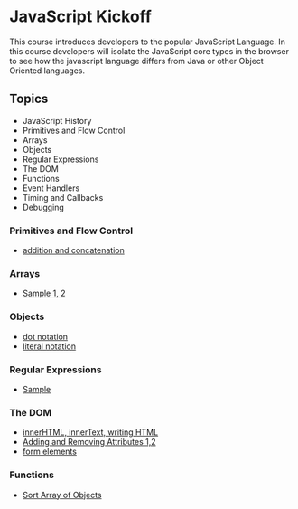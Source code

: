 JavaScript Kickoff
=============================
This course introduces developers to the popular JavaScript Language.  In this course developers will isolate the 
JavaScript core types in the browser to see how the javascript language differs from Java or other Object Oriented 
languages.

Topics
------
* JavaScript History
* Primitives and Flow Control
* Arrays
* Objects
* Regular Expressions
* The DOM
* Functions
* Event Handlers
* Timing and Callbacks
* Debugging


### Primitives and Flow Control

* [addition and concatenation](http://jsbin.com/etujus/2/edit?js,output)

### Arrays

* [Sample 1, 2](http://jsbin.com/apazef/1/edit?js,output)


### Objects

* [dot notation](http://jsbin.com/apazef/3/edit?js,output)
* [literal notation](http://jsbin.com/apazef/4/edit?js,output)

### Regular Expressions

* [Sample](http://jsbin.com/miqu/1/edit?js,output)

### The DOM

* [innerHTML, innerText, writing HTML](http://jsbin.com/etujus/3/edit?js,output)
* [Adding and Removing Attributes 1,2](http://jsbin.com/qenixa/1/edit?css,js,output)
* [form elements](http://jsbin.com/qenixa/4/edit?html,js)

### Functions

* [Sort Array of Objects](http://jsbin.com/tobewe/1/edit?js,console)

